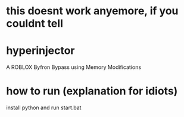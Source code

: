 # this doesnt work anyemore, if you couldnt tell

# hyperinjector
A ROBLOX Byfron Bypass using Memory Modifications

# how to run (explanation for idiots)
install python and run start.bat
